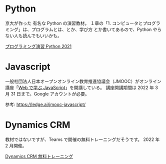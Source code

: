 # Python

京大が作った 有名な Python の演習教材。
１章の「1. コンピュータとプログラミング」は、プログラムとは、とか、学び方 とか書いてあるので、Python やらない人も読んでもいいかも。

[プログラミング演習 Python 2021](https://repository.kulib.kyoto-u.ac.jp/dspace/handle/2433/265459)

# Javascript

一般社団法人日本オープンオンライン教育推進協議会（JMOOC）がオンライン講座「[Web で学ぶ JavaScript](https://platjam.jmooc.jp/javascript/unit-list)」を開講している。
講座開講期間は 2022 年 3 月 31 日まで。Google アカウントが必要。

参考:
https://ledge.ai/jmooc-javascript/

# Dynamics CRM

教材ではないですが、Teams で開催の無料トレーニングだそうです。
2022 年 2 月開催。

[Dynamics CRM 無料トレーニング](https://www.sky-future.com/post/dynamics-365-crm-%E3%83%88%E3%83%AC%E3%83%BC%E3%83%8B%E3%83%B3%E3%82%B02%E5%9B%9E%E7%9B%AE)
